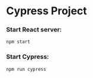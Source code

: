 # Cypress Project

### Start React server:
```
npm start
```

### Start Cypress:
```
npm run cypress
```
